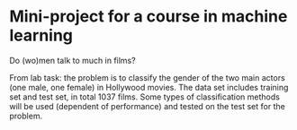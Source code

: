 # Mini-project for a course in machine learning
Do (wo)men talk to much in films?

From lab task: the problem is to classify the gender of the two main actors (one male, one female) in Hollywood movies. The data set includes training set and test set, in total 1037 films. Some types of classification methods will be used (dependent of performance) and tested on the test set for the problem.

